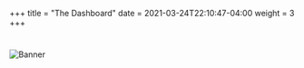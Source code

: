 +++
title = "The Dashboard"
date =  2021-03-24T22:10:47-04:00
weight = 3
+++



#
![Banner](/images/fishy.gif)